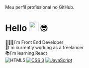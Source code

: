 Meu perfil profissional no GitHub.

# Hello <img src="https://media.giphy.com/media/hvRJCLFzcasrR4ia7z/giphy.gif" width="30"> 🤓
👨🏽‍💻I´m Front End Developer<br>
💼I´m currently working as a freelancer<br>
📚I´m learning React<br>
![HTML5](https://img.shields.io/badge/-HTML5-232323?style=flat&labelColor=E34F26&logo=html5&logoColor=ffffff)
[![CSS 3](https://img.shields.io/badge/CSS3-1572B6?style=for-the-badge&logo=css3&logoColor=white)](https://hcode.com.br/cursos/CSS3)
[![JavaScript](https://img.shields.io/badge/JavaScript-F7DF1E?style=for-the-badge&logo=javascript&logoColor=black)](https://hcode.com.br/cursos/JSFULL)

<a href="#">

</a>
